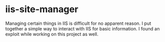 # iis-site-manager
Managing certain things in IIS is difficult for no apparent reason. I put together a simple way to interact with IIS for basic information. I found an exploit while working on this project as well.

